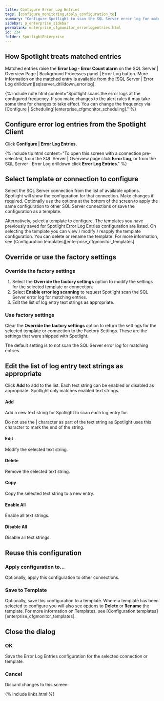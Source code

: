 ```yaml
---
title: Configure Error Log Entries
tags: [configure_monitoring,apply_configuration_to]
summary: "Configure Spotlight to scan the SQL Server error log for matching entries."
sidebar: p_enterprise_sidebar
permalink: enterprise_cfgmonitor_errorlogentries.html
id: 234
folder: SpotlightEnterprise
---
```



## How Spotlight treats matched entries

Matched entries raise the **Error Log - Error Count alarm** on the SQL Server \| Overview Page \| Background Processes panel \| Error Log button. More information on the matched entry is available from the [SQL Server \| Error Log drilldown][sqlserver_drilldown_errorlog].

{% include note.html content="Spotlight scans the error logs at the configured frequency. If you make changes to the alert rules it may take some time for changes to take effect. You can change the frequency via [Configure \| Scheduling][enterprise_cfgmonitor_scheduling]." %}


## Configure error log entries from the Spotlight Client

Click **Configure \| Error Log Entries**.

{% include tip.html content="To open this screen with a connection pre-selected, from the SQL Server \| Overview page click **Error Log**, or from the SQL Server \| Error Log drilldown click **Error Log Entries**." %}

## Select template or connection to configure

Select the SQL Server connection from the list of available options. Spotlight will show the configuration for that connection. Make changes if required. Optionally use the options at the bottom of the screen to apply the same configuration to other SQL Server connections or save the configuration as a template.

Alternatively, select a template to configure. The templates you have previously saved for Spotlight Error Log Entries configuration are listed. On selecting the template you can view / modify / reapply the template configuration. You can delete or rename the template. For more information, see [Configuration templates][enterprise_cfgmonitor_templates].

## Override or use the factory settings

### Override the factory settings

1. Select the **Override the factory settings** option to modify the settings for the selected template or connection.
2. Select **Enable error log scanning** to request Spotlight scan the SQL Server error log for matching entries.
3. Edit the list of log entry text strings as appropriate.

### Use factory settings

Clear the **Override the factory settings** option to return the settings for the selected template or connection to the Factory Settings. These are the settings that were shipped with Spotlight.

The default setting is to not scan the SQL Server error log for matching entries.


## Edit the list of log entry text strings as appropriate

Click **Add** to add to the list. Each text string can be enabled or disabled as appropriate. Spotlight only matches enabled text strings.

#### Add

Add a new text string for Spotlight to scan each log entry for.

Do not use the \| character as part of the text string as Spotlight uses this character to mark the end of the string.

#### Edit

Modify the selected text string.

#### Delete

Remove the selected text string.

#### Copy

Copy the selected text string to a new entry.

#### Enable All

Enable all text strings.

#### Disable All

Disable all text strings.


## Reuse this configuration

### Apply configuration to…  

Optionally, apply this configuration to other connections.

### Save to Template  

Optionally, save this configuration to a template. Where a template has been selected to configure you will also see options to **Delete** or **Rename** the template. For more information on Templates, see [Configuration templates][enterprise_cfgmonitor_templates].

## Close the dialog

### OK

Save the Error Log Entries configuration for the selected connection or template.

### Cancel

Discard changes to this screen.

{% include links.html %}

